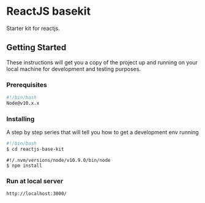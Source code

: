 # ReactJS basekit

Starter kit for reactjs.

## Getting Started

These instructions will get you a copy of the project up and running on your local machine for development and testing purposes.

### Prerequisites

```bash
#!/bin/bash
Node@v10.x.x
```

### Installing

A step by step series that will tell you how to get a development env running

```bash
#!/bin/bash
$ cd reactjs-base-kit
```

```node
#!/.nvm/versions/node/v10.9.0/bin/node
$ npm install
```

### Run at local server

```bash
http://localhost:3000/
```
